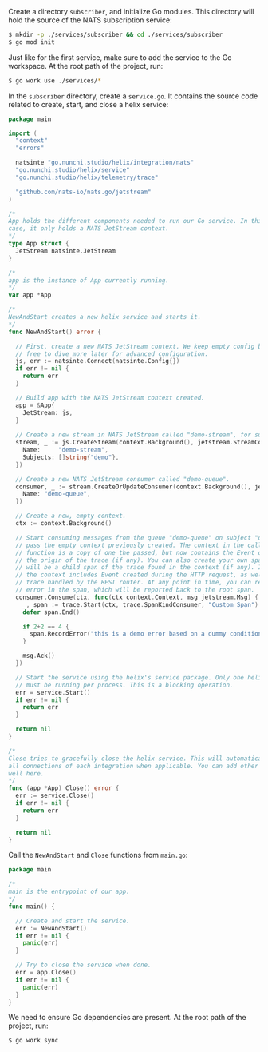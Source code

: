 Create a directory `subscriber`, and initialize Go modules. This directory will
hold the source of the NATS subscription service:
```sh
$ mkdir -p ./services/subscriber && cd ./services/subscriber
$ go mod init
```

Just like for the first service, make sure to add the service to the Go workspace.
At the root path of the project, run:
```sh
$ go work use ./services/*
```

In the `subscriber` directory, create a `service.go`. It contains the source code
related to create, start, and close a helix service:
```go
package main

import (
  "context"
  "errors"

  natsinte "go.nunchi.studio/helix/integration/nats"
  "go.nunchi.studio/helix/service"
  "go.nunchi.studio/helix/telemetry/trace"

  "github.com/nats-io/nats.go/jetstream"
)

/*
App holds the different components needed to run our Go service. In this
case, it only holds a NATS JetStream context.
*/
type App struct {
  JetStream natsinte.JetStream
}

/*
app is the instance of App currently running.
*/
var app *App

/*
NewAndStart creates a new helix service and starts it.
*/
func NewAndStart() error {

  // First, create a new NATS JetStream context. We keep empty config but feel
  // free to dive more later for advanced configuration.
  js, err := natsinte.Connect(natsinte.Config{})
  if err != nil {
    return err
  }

  // Build app with the NATS JetStream context created.
  app = &App{
    JetStream: js,
  }
  
  // Create a new stream in NATS JetStream called "demo-stream", for subject "demo".
  stream, _ := js.CreateStream(context.Background(), jetstream.StreamConfig{
    Name:     "demo-stream",
    Subjects: []string{"demo"},
  })

  // Create a new NATS JetStream consumer called "demo-queue".
  consumer, _ := stream.CreateOrUpdateConsumer(context.Background(), jetstream.ConsumerConfig{
    Name: "demo-queue",
  })

  // Create a new, empty context.
  ctx := context.Background()

  // Start consuming messages from the queue "demo-queue" on subject "demo". We
  // pass the empty context previously created. The context in the callback
  // function is a copy of one the passed, but now contains the Event object at
  // the origin of the trace (if any). You can also create your own span, which
  // will be a child span of the trace found in the context (if any). In our case,
  // the context includes Event created during the HTTP request, as well as the
  // trace handled by the REST router. At any point in time, you can record an
  // error in the span, which will be reported back to the root span.
  consumer.Consume(ctx, func(ctx context.Context, msg jetstream.Msg) {
    _, span := trace.Start(ctx, trace.SpanKindConsumer, "Custom Span")
    defer span.End()

    if 2+2 == 4 {
      span.RecordError("this is a demo error based on a dummy condition", errors.New("any error"))
    }

    msg.Ack()
  })

  // Start the service using the helix's service package. Only one helix service
  // must be running per process. This is a blocking operation.
  err = service.Start()
  if err != nil {
    return err
  }

  return nil
}

/*
Close tries to gracefully close the helix service. This will automatically close
all connections of each integration when applicable. You can add other logic as
well here.
*/
func (app *App) Close() error {
  err := service.Close()
  if err != nil {
    return err
  }

  return nil
}
```

Call the `NewAndStart` and `Close` functions from `main.go`:
```go
package main

/*
main is the entrypoint of our app.
*/
func main() {

  // Create and start the service.
  err := NewAndStart()
  if err != nil {
    panic(err)
  }

  // Try to close the service when done.
  err = app.Close()
  if err != nil {
    panic(err)
  }
}
```

We need to ensure Go dependencies are present. At the root path of the project,
run:
```sh
$ go work sync
```
